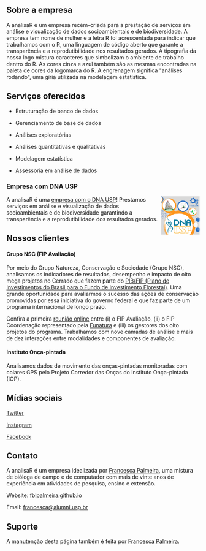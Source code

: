 ## Sobre a empresa

A analisaR é um empresa recém-criada para a prestação de serviços em análise e visualização de dados socioambientais e de biodiversidade. A empresa tem nome de mulher e a letra R foi acrescentada para indicar que trabalhamos com o R, uma linguagem de código aberto que garante a transparência e a reprodutibilidade nos resultados gerados. A tipografia da nossa logo mistura caracteres que simbolizam o ambiente de trabalho dentro do R. As cores cinza e azul também são as mesmas encontradas na paleta de cores da logomarca do R. A engrenagem significa "análises rodando", uma gíria utilizada na modelagem estatística. 

## Serviços oferecidos

- Estruturação de banco de dados 

- Gerenciamento de base de dados

- Análises exploratórias

- Análises quantitativas e qualitativas

- Modelagem estatística

- Assessoria em análise de dados

### Empresa com DNA USP

<img src="analisaR_DNA_USP.png" align="right" width="100px"> 

A analisaR é uma [empresa com o DNA USP](https://hubusp.inovacao.usp.br/empresas)! Prestamos serviços em análise e visualização de dados socioambientais e de biodiversidade garantindo a transparência e a reprodutibilidade dos resultados gerados.

## Nossos clientes

#### Grupo NSC (FIP Avaliação)

Por meio do Grupo Natureza, Conservação e Sociedade (Grupo NSC), analisamos os indicadores de resultados, desempenho e impacto de oito mega projetos no Cerrado que fazem parte do [PIB/FIP (Plano de Investimentos do Brasil para o Fundo de Investimento Florestal)](http://fip.mma.gov.br). Uma grande oportunidade para avaliarmos o sucesso das ações de conservação promovidas por essa iniciativa do governo federal e que faz parte de um programa internacional de longo prazo. 

Confira a primeira [reunião online](http://fip.mma.gov.br/projetos-do-fundo-de-investimento-florestal-passam-por-avaliacao-de-impactos/?fbclid=IwAR0vfrFKP9KaiYg08k-AHv5AxHh_lixam-xD4G3TCxfTDpviXUojWry8dIs) entre (i) o FIP Avaliação, (ii) o FIP Coordenação representado pela [Funatura](https://www.funatura.org.br) e (iii) os gestores dos oito projetos do programa. Trabalhamos com nove camadas de análise e mais de dez interações entre modalidades e componentes de avaliação. 

#### Instituto Onça-pintada 

Analisamos dados de movimento das onças-pintadas monitoradas com colares GPS pelo Projeto Corredor das Onças do Instituto Onça-pintada (IOP). 

## Mídias sociais

[Twitter](https://twitter.com/analisaR_dados)

[Instagram](https://www.instagram.com/analisar_dados) 

[Facebook](https://www.facebook.com/analisaR.dadosambientais)

## Contato

A analisaR é um empresa idealizada por [Francesca Palmeira](mailto:francesca@alumni.usp.br), uma mistura de bióloga de campo e de computador com mais de vinte anos de experiência em atividades de pesquisa, ensino e extensão.

Website: [fblpalmeira.github.io](https://fblpalmeira.github.io) 

Email: [francesca@alumni.usp.br](mailto:francesca@alumni.usp.br)

## Suporte

A manutenção desta página também é feita por [Francesca Palmeira](mailto:francesca@alumni.usp.br).

